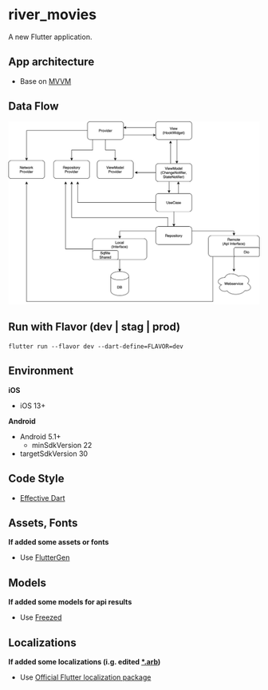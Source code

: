 # river_movies

A new Flutter application.

## App architecture
- Base on [MVVM](https://en.wikipedia.org/wiki/Model%E2%80%93view%E2%80%93viewmodel)

## Data Flow
![Structure](files/RiverFlutter.jpg "Data flow")

## Run with Flavor (dev | stag | prod)

`flutter run --flavor dev --dart-define=FLAVOR=dev`

## Environment

**iOS**
- iOS 13+

**Android**
- Android 5.1+
    - minSdkVersion 22
- targetSdkVersion 30

## Code Style
- [Effective Dart](https://dart.dev/guides/language/effective-dart)

## Assets, Fonts

**If added some assets or fonts**

- Use [FlutterGen](https://github.com/FlutterGen/flutter_gen/)

## Models

**If added some models for api results**

- Use [Freezed](https://pub.dev/packages/freezed)

## Localizations

**If added some localizations (i.g. edited [*.arb](https://github.com/wasabeef/flutter-architecture-blueprints/tree/main/lib/l10n))**

- Use [Official Flutter localization package](https://docs.google.com/document/d/10e0saTfAv32OZLRmONy866vnaw0I2jwL8zukykpgWBc)